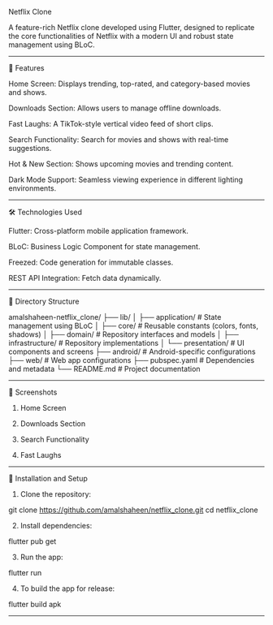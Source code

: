 Netflix Clone

A feature-rich Netflix clone developed using Flutter, designed to replicate the core functionalities of Netflix with a modern UI and robust state management using BLoC.


---

🚀 Features

Home Screen: Displays trending, top-rated, and category-based movies and shows.

Downloads Section: Allows users to manage offline downloads.

Fast Laughs: A TikTok-style vertical video feed of short clips.

Search Functionality: Search for movies and shows with real-time suggestions.

Hot & New Section: Shows upcoming movies and trending content.

Dark Mode Support: Seamless viewing experience in different lighting environments.



---

🛠️ Technologies Used

Flutter: Cross-platform mobile application framework.

BLoC: Business Logic Component for state management.

Freezed: Code generation for immutable classes.

REST API Integration: Fetch data dynamically.



---

📁 Directory Structure

amalshaheen-netflix_clone/
├── lib/
│   ├── application/        # State management using BLoC
│   ├── core/               # Reusable constants (colors, fonts, shadows)
│   ├── domain/             # Repository interfaces and models
│   ├── infrastructure/     # Repository implementations
│   └── presentation/       # UI components and screens
├── android/                # Android-specific configurations
├── web/                    # Web app configurations
├── pubspec.yaml            # Dependencies and metadata
└── README.md               # Project documentation


---

📸 Screenshots

1. Home Screen



2. Downloads Section



3. Search Functionality



4. Fast Laughs




---

🔧 Installation and Setup

1. Clone the repository:

git clone https://github.com/amalshaheen/netflix_clone.git
cd netflix_clone


2. Install dependencies:

flutter pub get


3. Run the app:

flutter run


4. To build the app for release:

flutter build apk




---